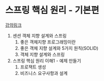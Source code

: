 # 스프링 핵심 원리 - 기본편
[강의링크](https://www.inflearn.com/course/%EC%8A%A4%ED%94%84%EB%A7%81-%ED%95%B5%EC%8B%AC-%EC%9B%90%EB%A6%AC-%EA%B8%B0%EB%B3%B8%ED%8E%B8/dashboard)

1.  센션 객체 지향 설계와 스프링
    1. 좋은 객체지향 프로그래밍이란
    2. 좋은 객체 지향 설계와 5가지 원칙(SOLID) 
    3. 객체 지향 설계와 스프링
2. 스프링 핵심 원리 이해1 - 예제 만들기
    1. 프로잭트 생성
    2. 비즈니스 요구사항과 설계
   